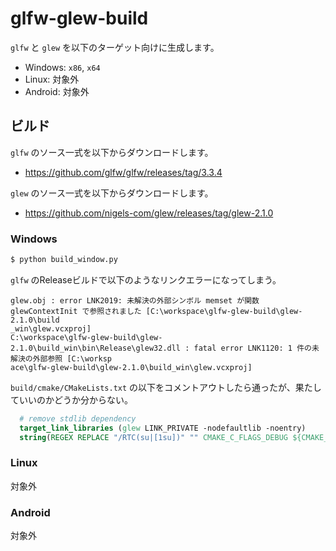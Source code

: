 # glfw-glew-build

`glfw` と `glew` を以下のターゲット向けに生成します。

- Windows: `x86`, `x64`
- Linux: 対象外
- Android: 対象外

## ビルド

`glfw` のソース一式を以下からダウンロードします。

- <https://github.com/glfw/glfw/releases/tag/3.3.4>

`glew` のソース一式を以下からダウンロードします。

- <https://github.com/nigels-com/glew/releases/tag/glew-2.1.0>

### Windows

```bash
$ python build_window.py
```

`glfw` のReleaseビルドで以下のようなリンクエラーになってしまう。

```text
glew.obj : error LNK2019: 未解決の外部シンボル memset が関数 glewContextInit で参照されました [C:\workspace\glfw-glew-build\glew-2.1.0\build
_win\glew.vcxproj]
C:\workspace\glfw-glew-build\glew-2.1.0\build_win\bin\Release\glew32.dll : fatal error LNK1120: 1 件の未解決の外部参照 [C:\worksp
ace\glfw-glew-build\glew-2.1.0\build_win\glew.vcxproj]
```

`build/cmake/CMakeLists.txt` の以下をコメントアウトしたら通ったが、果たしていいのかどうか分からない。

```cmake
  # remove stdlib dependency
  target_link_libraries (glew LINK_PRIVATE -nodefaultlib -noentry)
  string(REGEX REPLACE "/RTC(su|[1su])" "" CMAKE_C_FLAGS_DEBUG ${CMAKE_C_FLAGS_DEBUG})
```

### Linux

対象外

### Android

対象外
